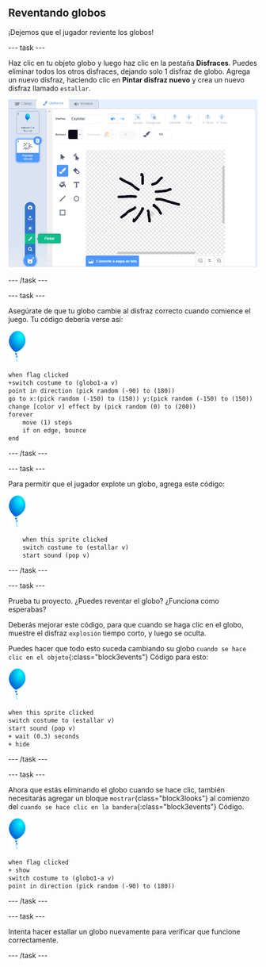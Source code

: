 ## Reventando globos

¡Dejemos que el jugador reviente los globos!

--- task ---

Haz clic en tu objeto globo y luego haz clic en la pestaña **Disfraces**. Puedes eliminar todos los otros disfraces, dejando solo 1 disfraz de globo. Agrega un nuevo disfraz, haciendo clic en **Pintar disfraz nuevo** y crea un nuevo disfraz llamado `estallar`.

![disfraz de globo llamado explosión](images/balloons-costume.png)

--- /task ---

--- task ---

Asegúrate de que tu globo cambie al disfraz correcto cuando comience el juego. Tu código debería verse así:

![objeto globo](images/balloon-sprite.png)

```blocks3
when flag clicked
+switch costume to (globo1-a v)
point in direction (pick random (-90) to (180))
go to x:(pick random (-150) to (150)) y:(pick random (-150) to (150))
change [color v] effect by (pick random (0) to (200))
forever
    move (1) steps
    if on edge, bounce
end
```

--- /task ---

--- task ---

Para permitir que el jugador explote un globo, agrega este código:

![objeto globo](images/balloon-sprite.png)

```blocks3
    when this sprite clicked
    switch costume to (estallar v)
    start sound (pop v)
```

--- /task ---

--- task ---

Prueba tu proyecto. ¿Puedes reventar el globo? ¿Funciona como esperabas?

Deberás mejorar este código, para que cuando se haga clic en el globo, muestre el disfraz `explosión` tiempo corto, y luego se oculta.

Puedes hacer que todo esto suceda cambiando su globo `cuando se hace clic en el objeto`{:class="block3events"} Código para esto:

![objeto globo](images/balloon-sprite.png)

```blocks3
when this sprite clicked
switch costume to (estallar v)
start sound (pop v)
+ wait (0.3) seconds
+ hide
```

--- /task ---

--- task ---

Ahora que estás eliminando el globo cuando se hace clic, también necesitarás agregar un bloque `mostrar`{class="block3looks"} al comienzo del `cuando se hace clic en la bandera`{:class="block3events"} Código.

![objeto globo](images/balloon-sprite.png)

```blocks3
when flag clicked
+ show
switch costume to (globo1-a v)
point in direction (pick random (-90) to (180))
```

--- /task ---

--- task ---

Intenta hacer estallar un globo nuevamente para verificar que funcione correctamente.

--- /task ---
